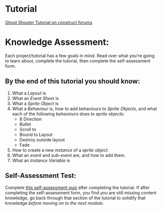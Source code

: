 # Tutorial
[Ghost Shooter Tutorial on construct forums](https://www.construct.net/en/tutorials/beginners-guide-construct-1)

# Knowledge Assessment:
Each project/tutorial has a few goals in mind. Read over what you're going to learn about, complete the tutorial, then complete the self-assessment form. 

## By the end of this tutorial you should know:
1. What a *Layout* is
2. What an *Event Sheet* is 
3. What a *Sprite Object* is
4. What a *Behaviour* is, how to add behaviours to *Sprite Objects*, and  what each of the following *behaviours* does to *sprite objects*:
    - 8 Direction
    - Bullet
    - Scroll to
    - Bound to Layout
    - Destroy outside layout
    - Fade
5. How to create a new *instance* of a *sprite object*.
6. What an *event* and *sub-event* are, and how to add them. 
7. What an *Instance Variable* is

## Self-Assessment Test:
Complete [this self-assessment quiz](https://docs.google.com/forms/d/e/1FAIpQLScafM2fw528oKAJlLuv1ZZ_7NqdZL1YbIra-dG8WFHZHOlKUQ/viewform?usp=sf_link) after completing the tutorial. If after completing the self-assessment form, you find you are still missing content knowledge, go back through that section of the tutorial to solidify that knowledge *before moving on to the next module*.  
